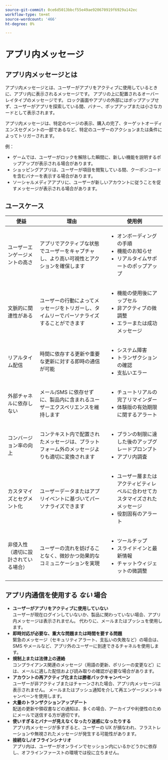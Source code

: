 ```yaml
---
source-git-commit: 0ce6d5013bbcf55e49ae920670919f6929a142ec
workflow-type: tm+mt
source-wordcount: '466'
ht-degree: 0%

---
```

# アプリ内メッセージ

## アプリ内メッセージとは

アプリ内メッセージとは、ユーザーがアプリをアクティブに使用しているときに、アプリ内に表示されるメッセージです。 アプリの上に配置されるオーバーレイタイプのメッセージです。 ロック画面やアプリの外部にはポップアップせず、ユーザーがアプリを探索している間、バナー、ポップアップまたは小さなカードとして表示されます。

アプリ内メッセージは、特定のページの表示、購入の完了、ターゲットオーディエンスセグメントの一部であるなど、特定のユーザーのアクションまたは条件によってトリガーされます。


例：

* ゲームでは、ユーザーがロックを解除した瞬間に、新しい機能を説明するポップアップが表示される場合があります。
* ショッピングアプリは、ユーザーが項目を閲覧している間、クーポンコードを含むバナーを表示する場合があります。
* ソーシャルメディアアプリに、ユーザーが新しいアカウントに従うことを促すメッセージが表示される場合があります。

## ユースケース

| **便益** | **理由** | **使用例** |
|----------------------------------|------------------------------------------------------------------------|----------------------------------------------------------------------------------------|
| ユーザーエンゲージメントの高さ | アプリでアクティブな状態でユーザーをキャプチャし、より高い可視性とアクションを確保します | <ul><li>オンボーディングの手順</li><li>機能のお知らせ</li><li>リアルタイムサポートのポップアップ</li></ul> |
| 文脈的に関連性がある | ユーザーの行動によってメッセージをトリガーし、タイムリーでパーソナライズすることができます | <ul><li> 機能の使用後にアップセル</li><li> 非アクティブの微調整</li><li> エラーまたは成功メッセージ</li></ul> |
| リアルタイム配信 | 時間に依存する更新や重要な更新に対する即時の通信が可能 | <ul><li> システム障害</li><li>トランザクションの確認</li><li>支払いエラー</li></ul> |
| 外部チャネルに依存しない | メール/SMS に依存せずに、製品内に含まれるユーザーエクスペリエンスを維持します | <ul><li> チュートリアルの完了リマインダー</li><li>体験版の有効期限に関するアラート</li></ul> |
| コンバージョン率の向上 | コンテキスト内で配置されたメッセージは、プラットフォーム外のメッセージよりも適切に変換されます | <ul><li> プランの制限に達した後のアップグレードプロンプト</li><li>アプリ内調査</li></ul> |
| カスタマイズとセグメント化 | ユーザーデータまたはアプリイベントに基づいてパーソナライズできます | <ul><li> ユーザー層またはアクティビティレベルに合わせてカスタマイズされたメッセージ</li><li> 役割固有のアラート </li></ul> |
| 非侵入性（適切に設計されている場合） | ユーザーの流れを妨げることなく、微妙かつ効果的なコミュニケーションを実現 | <ul><li> ツールチップ</li><li>スライドインと最新情報</li><li>チャットウィジェットの微調整</li></ul> |


## アプリ内通信を使用する *ない* 場合

* **ユーザーがアプリをアクティブに使用していない**\
  ユーザーが現在ログインしていないか、製品に関わっていない場合、アプリ内メッセージは表示されません。 代わりに、メールまたはプッシュを使用します。
* **即時対応が必要な、重大な問題または時間を要する問題**\
  緊急のメッセージ（セキュリティアラート、支払いの失敗など）の場合は、SMS やメールなど、アプリ外のユーザーに到達できるチャネルを使用します。
* **規制上または法律上の連絡**\
  コンプライアンス関連のメッセージ（用語の更新、ポリシーの変更など）には、メールに適した配信および読み取りの確認が必要な場合があります。
* **アカウントの再アクティブ化または勝者バックキャンペーン**\
  ユーザーが非アクティブまたはチャーンされた場合、アプリ内メッセージは表示されません。 メールまたはプッシュ通知を介して再エンゲージメントキャンペーンを使用します。
* **大量のトランザクションアップデート**\
  配送の更新や領収書などの通知は、多くの場合、アーカイブや利便性のためにメールで送信する方が適切です。
* **使いすぎるとバナーが見えなくなったり迷惑になったりする**\
  アプリ内メッセージが多すぎると、ユーザーの UX が損なわれ、フラストレーションや無視されたメッセージが発生する可能性があります。
* **接続なし/オフラインシナリオ**\
  アプリ内は、ユーザーがオンラインでセッション内にいるかどうかに依存し、オフラインファーストの環境では役に立ちません。

